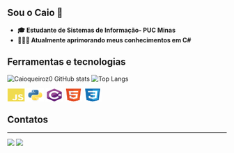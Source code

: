 ## Sou o Caio 👋
 - **🎓 Estudante de Sistemas de Informação- PUC Minas**
 - **👨🏾‍💻 Atualmente aprimorando meus conhecimentos em C#**

## Ferramentas e tecnologias
![Caioqueiroz0 GitHub stats](https://github-readme-stats.vercel.app/api?username=Caioqueiroz0&show_icons=true&theme=radical)
![Top Langs](https://github-readme-stats.vercel.app/api/top-langs/?username=Caioqueiroz0&layout=compact)
<div style="display: inline_block">
  <img align="center" alt="Js" height="30" width="40" src="https://raw.githubusercontent.com/devicons/devicon/master/icons/javascript/javascript-plain.svg">
 <img align="center" alt="Python" height="30" width="40" src="https://raw.githubusercontent.com/devicons/devicon/master/icons/python/python-original.svg">
  <img align="center" alt="Csharp" height="30" width="40" src="https://raw.githubusercontent.com/devicons/devicon/master/icons/csharp/csharp-original.svg">
  <img align="center" alt="HTML" height="30" width="40" src="https://raw.githubusercontent.com/devicons/devicon/master/icons/html5/html5-original.svg">
  <img align="center" alt="CSS" height="30" width="40" src="https://raw.githubusercontent.com/devicons/devicon/master/icons/css3/css3-original.svg">
</div>

 ## Contatos 
 <div>
  <hr>
     <a href = "mailto:caiohenrique01075@gmail.com"><img src="https://img.shields.io/badge/-Gmail-%23333?style=for-the-badge&logo=gmail&logoColor=white" target="_blank"></a>
    <a href="https://www.linkedin.com/in/caio-henrique2/" target="_blank"><img src="https://img.shields.io/badge/-LinkedIn-%230077B5?style=for-the-badge&logo=linkedin&logoColor=white" target="_blank"></a>
